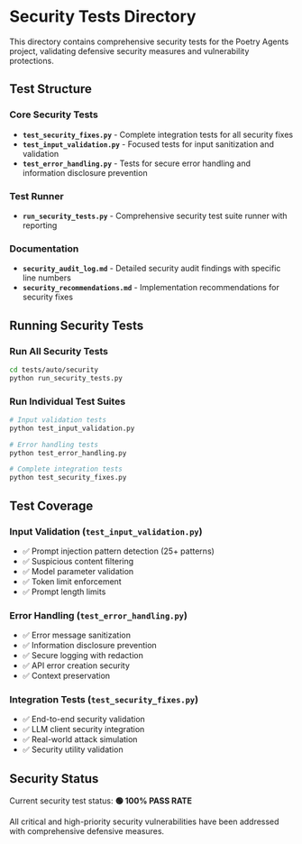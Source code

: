 # Security Tests Directory

This directory contains comprehensive security tests for the Poetry Agents project, validating defensive security measures and vulnerability protections.

## Test Structure

### Core Security Tests
- **`test_security_fixes.py`** - Complete integration tests for all security fixes
- **`test_input_validation.py`** - Focused tests for input sanitization and validation
- **`test_error_handling.py`** - Tests for secure error handling and information disclosure prevention

### Test Runner
- **`run_security_tests.py`** - Comprehensive security test suite runner with reporting

### Documentation
- **`security_audit_log.md`** - Detailed security audit findings with specific line numbers
- **`security_recommendations.md`** - Implementation recommendations for security fixes

## Running Security Tests

### Run All Security Tests
```bash
cd tests/auto/security
python run_security_tests.py
```

### Run Individual Test Suites
```bash
# Input validation tests
python test_input_validation.py

# Error handling tests  
python test_error_handling.py

# Complete integration tests
python test_security_fixes.py
```

## Test Coverage

### Input Validation (`test_input_validation.py`)
- ✅ Prompt injection pattern detection (25+ patterns)
- ✅ Suspicious content filtering
- ✅ Model parameter validation
- ✅ Token limit enforcement
- ✅ Prompt length limits

### Error Handling (`test_error_handling.py`)
- ✅ Error message sanitization
- ✅ Information disclosure prevention
- ✅ Secure logging with redaction
- ✅ API error creation security
- ✅ Context preservation

### Integration Tests (`test_security_fixes.py`)
- ✅ End-to-end security validation
- ✅ LLM client security integration
- ✅ Real-world attack simulation
- ✅ Security utility validation

## Security Status

Current security test status: **🟢 100% PASS RATE**

All critical and high-priority security vulnerabilities have been addressed with comprehensive defensive measures.